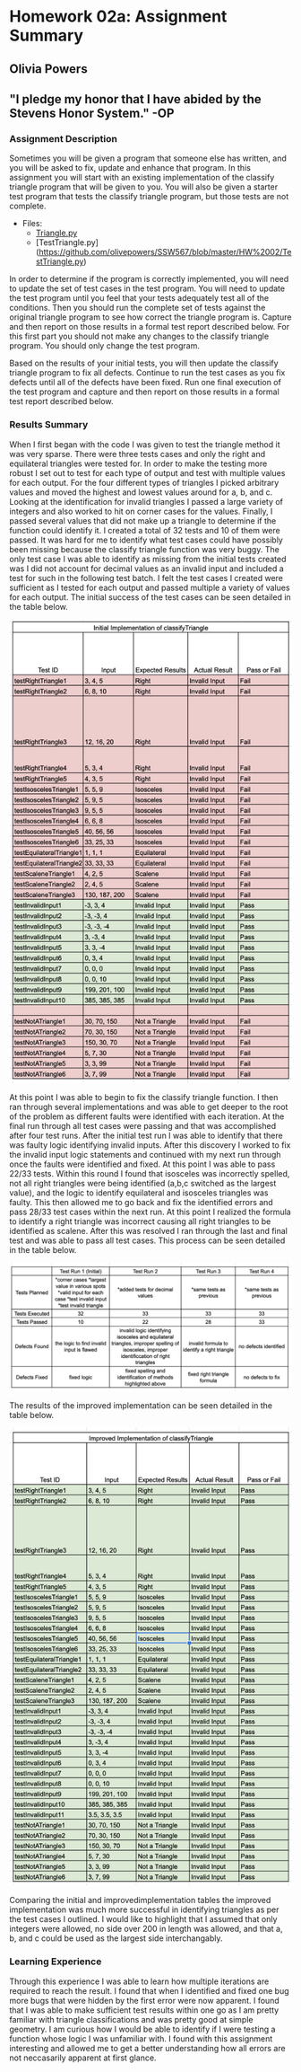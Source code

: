 # Homework 02a: Assignment Summary
## Olivia Powers
## "I pledge my honor that I have abided by the Stevens Honor System." -OP


### Assignment Description 
Sometimes you will be given a program that someone else has written, and you will be asked to fix, update and enhance that program.   In this assignment you will start with an existing implementation of the classify triangle program that will be given to you.   You will also be given a starter test program that tests the classify triangle program, but those tests are not complete.

* Files: 
    * [Triangle.py](https://github.com/olivepowers/SSW567/blob/master/HW%2002/Triangle.py)
    * [TestTriangle.py] (https://github.com/olivepowers/SSW567/blob/master/HW%2002/TestTriangle.py)

In order to determine if the program is correctly implemented, you will need to update the set of test cases in the test program.  You will need to update the test program until you feel that your tests adequately test all of the conditions.   Then you should run the complete set of tests against the original triangle program to see how correct the triangle program is.    Capture and then report on those results in a formal test report described below.   For this first part you should not make any changes to the classify triangle program.  You should only change the test program.

Based on the results of your initial tests, you will then update the classify triangle program to fix all defects.  Continue to run the test cases as you fix defects until all of the defects have been fixed.   Run one final execution of the test program and capture and then report on those results in a formal test report described below.   


### Results Summary
When I first began with the code I was given to test the triangle method it was very sparse. There were three tests cases and only the right and equilateral triangles were tested for. In order to make the testing more robust I set out to test for each type of output and test with multiple values for each output. For the four different types of triangles I picked arbitrary values and moved the highest and lowest values around for a, b, and c. Looking at the identification for invalid triangles I passed a large variety of integers and also worked to hit on corner cases for the values. Finally, I passed several values that did not make up a triangle to determine if the function could identify it. I created a total of 32 tests and 10 of them were passed. It was hard for me to identify what test cases could have possibly been missing because the classify triangle function was very buggy. The only test case I was able to identify as missing from the initial tests created was I did not account for decimal values as an invalid input and included a test for such in the following test batch. I felt the test cases I created were sufficient as I tested for each output and passed multiple a variety of values for each output. The initial success of the test cases can be seen detailed in the table below.

![](Results_Screenshots/InitialImplementation.png) 

At this point I was able to begin to fix the classify triangle function. I then ran through several implementations and was able to get deeper to the root  of the problem as different faults were identified with each iteration. At the final run through all test cases were passing and that was accomplished after four test runs. After the initial test run I was able to identify that there was faulty logic identifying invalid inputs. After this discovery I worked to fix the invalid input logic statements and continued with my next run through once the faults were identified and fixed. At this point I was able to pass 22/33 tests. Within this round I found that isosceles was incorrectly spelled, not all right triangles were being identified (a,b,c switched as the largest value), and the logic to identify equilateral and isosceles triangles was faulty. This then allowed me to go back and fix the identified errors and pass 28/33 test cases within the next run. At this point I realized the formula to identify a right triangle was incorrect causing all right triangles to be identified as scalene. After this was resolved I ran through the last and final test and was able to pass all test cases. This process can be seen detailed in the table below.

![](Results_Screenshots/TestRuns.png)

The results of the improved implementation can be seen detailed in the table below.

![](Results_Screenshots/ImprovedImplementation.png)

Comparing the initial and improvedimplementation tables the improved implementation was much more successful in identifying triangles as per the test cases I outlined. I would like to highlight that I assumed that only integers were allowed, no side over 200 in length was allowed, and that a, b, and c could be used as the largest side interchangably.



### Learning Experience
Through this experience I was able to learn how multiple iterations are required to reach the result. I found that when I identified and fixed one bug more bugs that were hidden by the first error were now apparent. I found that I was able to make sufficient test results within one go as I am pretty familiar with triangle classifications and was pretty good at simple geometry. I am curious how I would be able to identify if I were testing a function whose logic I was unfamiliar with. I found with this assignment interesting and allowed me to get a better understanding how all errors are not neccasarily apparent at first glance.
 
